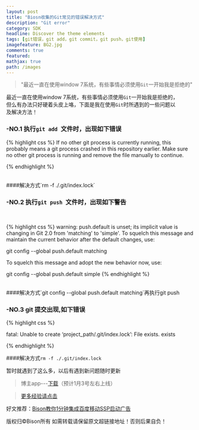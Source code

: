 ```yaml
---
layout: post
title: "Biosn收集的Git常见的错误解决方式"
description: "Git error"
category: SDK
headline: Discover the theme elements
tags: [git错误，git add，git commit，git push，git使用]
imagefeature: BG2.jpg
comments: true
featured: 
mathjax: true
path: /images
---
```


>&quot;最近一直在使用window 7系统，有些事情必须使用`Git`一开始我是拒绝的&quot;


最近一直在使用window 7系统，有些事情必须使用`Git`一开始我是拒绝的，<br>
但么有办法只好硬着头皮上咯，下面是我在使用`Git`时所遇到的一些问题以<br>
及解决方法！<br>

### -NO.1 执行`git add `文件时，出现如下错误<br>

{% highlight css %}
If no other git process is currently running, this probably means a
git process crashed in this repository earlier. Make sure no other git
process is running and remove the file manually to continue.

{% endhighlight %}

<br>
####解决方式`rm -f ./.git/index.lock`<br>

### -NO.2 执行`git push `文件时，出现如下警告<br>
<br>

{% highlight css %}
warning: push.default is unset; its implicit value is changing in
Git 2.0 from 'matching' to 'simple'. To squelch this message
and maintain the current behavior after the default changes, use:

git config --global push.default matching

To squelch this message and adopt the new behavior now, use:

git config --global push.default simple
{% endhighlight %}

<br>
####解决方式`git config --global push.default matching`再执行git push <br>

### -NO.3 git 提交出现,如下错误<br>

{% highlight css %}

fatal: Unable to create ‘project_path/.git/index.lock’: File exists. exists

{% endhighlight %}
<br>

####解决方式`rm -f ./.git/index.lock`<br>

暂时就遇到了这么多，以后有遇到新问题随时更新<br>

> 博主app---[下载](https://itunes.apple.com/us/app/it-blog-zi-xueios-kai-fa-jin/id1067787090?l=zh&ls=1&mt=8)（预计1月3号左右上线）<br>

> [更多经验请点击](http://allluckly.cn/)<br>

好文推荐：[Bison教你1分钟集成百度移动SSP启动广告](http://allluckly.cn/sdk/baidu01/)<br>

版权归©Bison所有 如需转载请保留原文超链接地址！否则后果自负！







